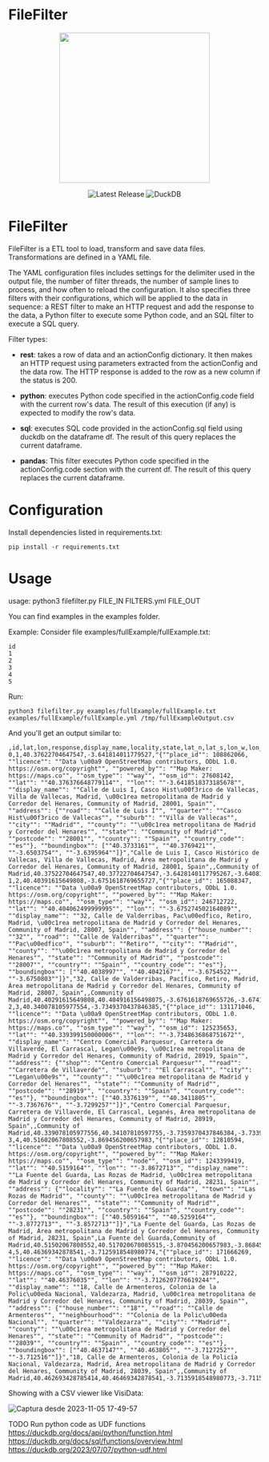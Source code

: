 <H1>FileFilter</H1>

<div align="center">
<img src="https://github.com/javitorres/filefilter/assets/4235424/6ad70c65-e35f-4ecf-a25d-37a2591e5d75" height="300">
</div>

<p align="center">
    <img src="https://img.shields.io/badge/Version-0.1.0-red" alt="Latest Release">
    <img src="https://img.shields.io/badge/DuckDB-0.9.1-yellow" alt="DuckDB">

</p>


# FileFilter
FileFilter is a ETL tool to load, transform and save data files. Transformations are defined in a YAML file.

The YAML configuration files includes settings for the delimiter used in the output file, the number of filter threads, the number of sample lines to process, and how often to reload the configuration. It also specifies three filters with their configurations, which will be applied to the data in sequence: a REST filter to make an HTTP request and add the response to the data, a Python filter to execute some Python code, and an SQL filter to execute a SQL query.

Filter types:

* **rest**: takes a row of data and an actionConfig dictionary. It then makes an HTTP request using parameters extracted from the actionConfig and the data row. The HTTP response is added to the row as a new column if the status is 200.

* **python**: executes Python code specified in the actionConfig.code field with the current row's data. The result of this execution (if any) is expected to modify the row's data.

* **sql**: executes SQL code provided in the actionConfig.sql field using duckdb on the dataframe df. The result of this query replaces the current dataframe.

* **pandas**: This filter executes Python code specified in the actionConfig.code section with the current df. The result of this query replaces the current dataframe.


# Configuration

Install dependencies listed in requirements.txt:

```
pip install -r requirements.txt
```

# Usage
usage: python3 filefilter.py FILE_IN FILTERS.yml FILE_OUT 

You can find examples in the examples folder.

Example: Consider file examples/fullExample/fullExample.txt:

```
id
1
2
3
4
5
```

Run:
```
python3 filefilter.py examples/fullExample/fullExample.txt examples/fullExample/fullExample.yml /tmp/fullExampleOutput.csv
```

And you'll get an output similar to:
```
,id,lat,lon,response,display_name,locality,state,lat_n,lat_s,lon_w,lon_e
0,1,40.37622704647547,-3.641814011779527,"{""place_id"": 108862066, ""licence"": ""Data \u00a9 OpenStreetMap contributors, ODbL 1.0. https://osm.org/copyright"", ""powered_by"": ""Map Maker: https://maps.co"", ""osm_type"": ""way"", ""osm_id"": 27608142, ""lat"": ""40.376376648779114"", ""lon"": ""-3.6418518373185678"", ""display_name"": ""Calle de Luis I, Casco Hist\u00f3rico de Vallecas, Villa de Vallecas, Madrid, \u00c1rea metropolitana de Madrid y Corredor del Henares, Community of Madrid, 28001, Spain"", ""address"": {""road"": ""Calle de Luis I"", ""quarter"": ""Casco Hist\u00f3rico de Vallecas"", ""suburb"": ""Villa de Vallecas"", ""city"": ""Madrid"", ""county"": ""\u00c1rea metropolitana de Madrid y Corredor del Henares"", ""state"": ""Community of Madrid"", ""postcode"": ""28001"", ""country"": ""Spain"", ""country_code"": ""es""}, ""boundingbox"": [""40.3733161"", ""40.3769421"", ""-3.6503754"", ""-3.6395964""]}","Calle de Luis I, Casco Histórico de Vallecas, Villa de Vallecas, Madrid, Área metropolitana de Madrid y Corredor del Henares, Community of Madrid, 28001, Spain",,Community of Madrid,40.37522704647547,40.37722704647547,-3.6428140117795267,-3.640814011779527
1,2,40.40391615649808,-3.6751618769655727,"{""place_id"": 165088347, ""licence"": ""Data \u00a9 OpenStreetMap contributors, ODbL 1.0. https://osm.org/copyright"", ""powered_by"": ""Map Maker: https://maps.co"", ""osm_type"": ""way"", ""osm_id"": 246712722, ""lat"": ""40.404062499999995"", ""lon"": ""-3.675274502164089"", ""display_name"": ""32, Calle de Valderribas, Pac\u00edfico, Retiro, Madrid, \u00c1rea metropolitana de Madrid y Corredor del Henares, Community of Madrid, 28007, Spain"", ""address"": {""house_number"": ""32"", ""road"": ""Calle de Valderribas"", ""quarter"": ""Pac\u00edfico"", ""suburb"": ""Retiro"", ""city"": ""Madrid"", ""county"": ""\u00c1rea metropolitana de Madrid y Corredor del Henares"", ""state"": ""Community of Madrid"", ""postcode"": ""28007"", ""country"": ""Spain"", ""country_code"": ""es""}, ""boundingbox"": [""40.4038997"", ""40.4042167"", ""-3.6754522"", ""-3.6750803""]}","32, Calle de Valderribas, Pacífico, Retiro, Madrid, Área metropolitana de Madrid y Corredor del Henares, Community of Madrid, 28007, Spain",,Community of Madrid,40.40291615649808,40.404916156498075,-3.6761618769655726,-3.674161876965573
2,3,40.340078105977554,-3.7349370437846385,"{""place_id"": 131171046, ""licence"": ""Data \u00a9 OpenStreetMap contributors, ODbL 1.0. https://osm.org/copyright"", ""powered_by"": ""Map Maker: https://maps.co"", ""osm_type"": ""way"", ""osm_id"": 125235653, ""lat"": ""40.339399150000006"", ""lon"": ""-3.7348636868751672"", ""display_name"": ""Centro Comercial Parquesur, Carretera de Villaverde, El Carrascal, Legan\u00e9s, \u00c1rea metropolitana de Madrid y Corredor del Henares, Community of Madrid, 28919, Spain"", ""address"": {""shop"": ""Centro Comercial Parquesur"", ""road"": ""Carretera de Villaverde"", ""suburb"": ""El Carrascal"", ""city"": ""Legan\u00e9s"", ""county"": ""\u00c1rea metropolitana de Madrid y Corredor del Henares"", ""state"": ""Community of Madrid"", ""postcode"": ""28919"", ""country"": ""Spain"", ""country_code"": ""es""}, ""boundingbox"": [""40.3376139"", ""40.3411805"", ""-3.7367676"", ""-3.7299257""]}","Centro Comercial Parquesur, Carretera de Villaverde, El Carrascal, Leganés, Área metropolitana de Madrid y Corredor del Henares, Community of Madrid, 28919, Spain",,Community of Madrid,40.339078105977556,40.34107810597755,-3.7359370437846384,-3.7339370437846386
3,4,40.51602067808552,-3.869456200657983,"{""place_id"": 12810594, ""licence"": ""Data \u00a9 OpenStreetMap contributors, ODbL 1.0. https://osm.org/copyright"", ""powered_by"": ""Map Maker: https://maps.co"", ""osm_type"": ""node"", ""osm_id"": 1243399419, ""lat"": ""40.5159164"", ""lon"": ""-3.8672713"", ""display_name"": ""La Fuente del Guarda, Las Rozas de Madrid, \u00c1rea metropolitana de Madrid y Corredor del Henares, Community of Madrid, 28231, Spain"", ""address"": {""locality"": ""La Fuente del Guarda"", ""town"": ""Las Rozas de Madrid"", ""county"": ""\u00c1rea metropolitana de Madrid y Corredor del Henares"", ""state"": ""Community of Madrid"", ""postcode"": ""28231"", ""country"": ""Spain"", ""country_code"": ""es""}, ""boundingbox"": [""40.5059164"", ""40.5259164"", ""-3.8772713"", ""-3.8572713""]}","La Fuente del Guarda, Las Rozas de Madrid, Área metropolitana de Madrid y Corredor del Henares, Community of Madrid, 28231, Spain",La Fuente del Guarda,Community of Madrid,40.51502067808552,40.517020678085515,-3.870456200657983,-3.8684562006579832
4,5,40.46369342878541,-3.7125918548980774,"{""place_id"": 171666269, ""licence"": ""Data \u00a9 OpenStreetMap contributors, ODbL 1.0. https://osm.org/copyright"", ""powered_by"": ""Map Maker: https://maps.co"", ""osm_type"": ""way"", ""osm_id"": 287910222, ""lat"": ""40.46376035"", ""lon"": ""-3.7126207776619244"", ""display_name"": ""18, Calle de Armenteros, Colonia de la Polic\u00eda Nacional, Valdezarza, Madrid, \u00c1rea metropolitana de Madrid y Corredor del Henares, Community of Madrid, 28039, Spain"", ""address"": {""house_number"": ""18"", ""road"": ""Calle de Armenteros"", ""neighbourhood"": ""Colonia de la Polic\u00eda Nacional"", ""quarter"": ""Valdezarza"", ""city"": ""Madrid"", ""county"": ""\u00c1rea metropolitana de Madrid y Corredor del Henares"", ""state"": ""Community of Madrid"", ""postcode"": ""28039"", ""country"": ""Spain"", ""country_code"": ""es""}, ""boundingbox"": [""40.4637147"", ""40.463805"", ""-3.7127252"", ""-3.712516""]}","18, Calle de Armenteros, Colonia de la Policía Nacional, Valdezarza, Madrid, Área metropolitana de Madrid y Corredor del Henares, Community of Madrid, 28039, Spain",,Community of Madrid,40.462693428785414,40.46469342878541,-3.7135918548980773,-3.7115918548980775
```

Showing with a CSV viewer like VisiData:

![Captura desde 2023-11-05 17-49-57](https://github.com/javitorres/filefilter/assets/4235424/a5e311a3-614b-4bf0-bc47-3c39b821eed8)

TODO
Run python code as UDF functions
    https://duckdb.org/docs/api/python/function.html
    https://duckdb.org/docs/sql/functions/overview.html
    https://duckdb.org/2023/07/07/python-udf.html